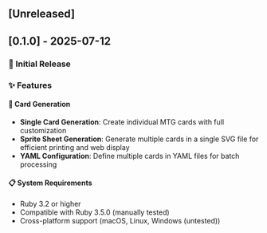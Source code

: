 ## [Unreleased]

## [0.1.0] - 2025-07-12

### 🎯 Initial Release
### ✨ Features

#### 🎴 Card Generation
- **Single Card Generation**: Create individual MTG cards with full customization
- **Sprite Sheet Generation**: Generate multiple cards in a single SVG file for efficient printing and web display
- **YAML Configuration**: Define multiple cards in YAML files for batch processing

#### 📋 System Requirements
- Ruby 3.2 or higher
- Compatible with Ruby 3.5.0 (manually tested)
- Cross-platform support (macOS, Linux, Windows (untested))
